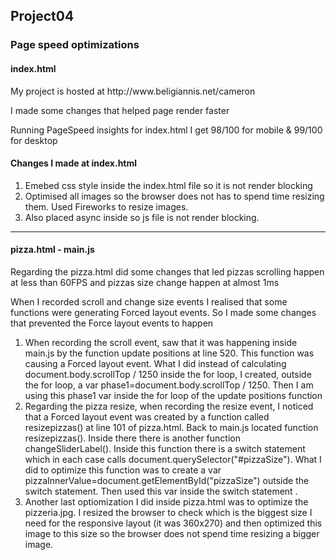 <h2>Project04</h2>
<h3>Page speed optimizations</h3>
<h4>index.html</h4>
<p>My project is hosted at http://www.beligiannis.net/cameron</p>
<p>I made some changes that helped page render faster</p>
<p>Running PageSpeed insights for index.html I get 98/100 for mobile & 99/100 for desktop</p>
<h4>Changes I made at index.html</h4>
<ol>
<li>Emebed css style inside the index.html file so it is not render blocking</li>
<li>Optimised all images so the browser does not has to spend time resizing them. Used Fireworks to resize images.</li>
<li>Also placed async inside <script async src="js/perfmatters.js"></script> so js file is not render blocking.</li>
</ol>
<hr/>
<h4>pizza.html - main.js</h4>
<p>Regarding the pizza.html did some changes that led pizzas scrolling happen at less than 60FPS and pizzas size change happen at almost 1ms</p>
<p>When I recorded scroll and change size events I realised that some functions were generating Forced layout events. So I made some changes that prevented the Force layout events to happen</p>
<ol>
<li>When recording the scroll event, saw that it was happening inside main.js by the function update positions at line 520. This function was causing a Forced layout event. What I did instead of calculating document.body.scrollTop / 1250 inside the for loop, I created, outside the for loop, a var phase1=document.body.scrollTop / 1250. Then I am using this phase1 var inside the for loop of the update positions function </li>
<li>Regarding the pizza resize, when recording the resize event, I noticed that a  Forced layout event was created by a function called resizepizzas() at line 101 of pizza.html.  Back to main.js located function resizepizzas(). Inside there there is another function changeSliderLabel(). Inside this function there is a switch statement which in each case calls document.querySelector("#pizzaSize").  What I did to optimize this function was to create a var pizzaInnerValue=document.getElementById("pizzaSize") outside the switch statement. Then used this var inside the switch statement  . </li>
<li>Another last optiomization I did inside pizza.html was to optimize the pizzeria.jpg. I resized the browser to check which is the biggest size I need for the responsive layout (it was 360x270) and then optimized this image to this size so the browser does not spend time resizing a bigger image.</li>
</ol>